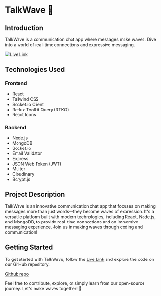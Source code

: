 # TalkWave 🌊

## Introduction
TalkWave is a communication chat app where messages make waves. Dive into a world of real-time connections and expressive messaging.

[![Live Link](https://img.icons8.com/dusk/64/000000/domain.png)](https://talkwave-lw7b.onrender.com/)

## Technologies Used

### Frontend
- React 
- Tailwind CSS 
- Socket.io Client 
- Redux Toolkit Query (RTKQ) 
- React Icons

### Backend
- Node.js
- MongoDB 
- Socket.io
- Email Validator 
- Express 
- JSON Web Token (JWT) 
- Multer
- Cloudinary
- Bcrypt.js

## Project Description
TalkWave is an innovative communication chat app that focuses on making messages more than just words—they become waves of expression. It's a versatile platform built with modern technologies, including React, Node.js, and MongoDB, to provide real-time connections and an immersive messaging experience. Join us in making waves through coding and communication!

## Getting Started
To get started with TalkWave, follow the [Live Link](https://talkwave-lw7b.onrender.com/) and explore the code on our GitHub repository.

[Github repo ]([https://talkwave-lw7b.onrender.com/](https://github.com/abduleyousuf08/Chat-app)) 

Feel free to contribute, explore, or simply learn from our open-source journey. Let's make waves together! 🌊

